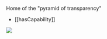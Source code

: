 
Home of the "pyramid of transparency"

- [[hasCapability]]

![](/assets/images/2021-10-28-12-00-01.png)

